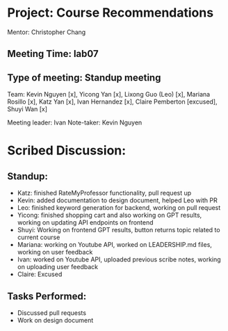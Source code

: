 # Project: Course Recommendations

Mentor: Christopher Chang

## Meeting Time: lab07

## Type of meeting: Standup meeting

Team: Kevin Nguyen [x], Yicong Yan [x], Lixong Guo (Leo) [x], Mariana Rosillo [x], Katz Yan [x], Ivan Hernandez [x], Claire Pemberton [excused], Shuyi Wan [x]

Meeting leader: Ivan
Note-taker: Kevin Nguyen

# Scribed Discussion:

## Standup:

* Katz: finished RateMyProfessor functionality, pull request up
* Kevin: added documentation to design document, helped Leo with PR
* Leo: finished keyword generation for backend, working on pull request
* Yicong: finished shopping cart and also working on GPT results, working on updating API endpoints on frontend
* Shuyi: Working on frontend GPT results, button returns topic related to current course
* Mariana: working on Youtube API, worked on LEADERSHIP.md files, working on user feedback
* Ivan: worked on Youtube API, uploaded previous scribe notes, working on uploading user feedback
* Claire: Excused

## Tasks Performed:
* Discussed pull requests
* Work on design document
